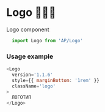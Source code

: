 # Logo 🎂🎂🎂

Logo component

```js
  import Logo from 'AP/Logo'
```
<!-- STORY -->

### Usage example
```js
<Logo
  version='1.1.6'
  style={{ marginBottom: '1rem' }}
  className='logo'
>
  ЛОГОТИП
</Logo>
```
<br/>
<!-- PROPS -->